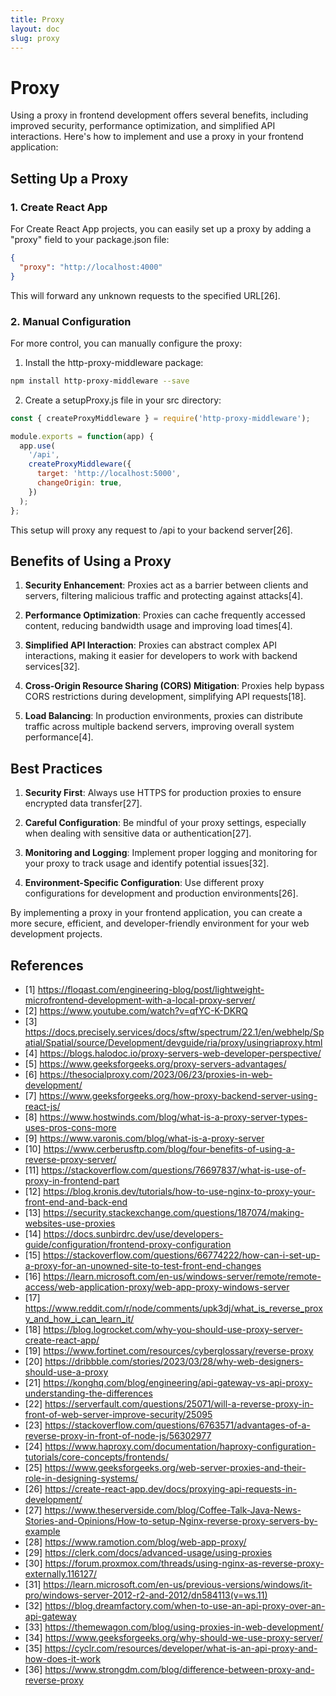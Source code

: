 ```yaml
---
title: Proxy
layout: doc
slug: proxy
---
```


# Proxy
Using a proxy in frontend development offers several benefits, including improved security, performance optimization, and simplified API interactions. Here's how to implement and use a proxy in your frontend application:

## Setting Up a Proxy

### 1. Create React App

For Create React App projects, you can easily set up a proxy by adding a "proxy" field to your package.json file:

```json
{
  "proxy": "http://localhost:4000"
}
```

This will forward any unknown requests to the specified URL[26].

### 2. Manual Configuration

For more control, you can manually configure the proxy:

1. Install the http-proxy-middleware package:
```bash
npm install http-proxy-middleware --save
```

2. Create a setupProxy.js file in your src directory:
```javascript
const { createProxyMiddleware } = require('http-proxy-middleware');

module.exports = function(app) {
  app.use(
    '/api',
    createProxyMiddleware({
      target: 'http://localhost:5000',
      changeOrigin: true,
    })
  );
};
```

This setup will proxy any request to /api to your backend server[26].

## Benefits of Using a Proxy

1. **Security Enhancement**: Proxies act as a barrier between clients and servers, filtering malicious traffic and protecting against attacks[4].

2. **Performance Optimization**: Proxies can cache frequently accessed content, reducing bandwidth usage and improving load times[4].

3. **Simplified API Interaction**: Proxies can abstract complex API interactions, making it easier for developers to work with backend services[32].

4. **Cross-Origin Resource Sharing (CORS) Mitigation**: Proxies help bypass CORS restrictions during development, simplifying API requests[18].

5. **Load Balancing**: In production environments, proxies can distribute traffic across multiple backend servers, improving overall system performance[4].

## Best Practices

1. **Security First**: Always use HTTPS for production proxies to ensure encrypted data transfer[27].

2. **Careful Configuration**: Be mindful of your proxy settings, especially when dealing with sensitive data or authentication[27].

3. **Monitoring and Logging**: Implement proper logging and monitoring for your proxy to track usage and identify potential issues[32].

4. **Environment-Specific Configuration**: Use different proxy configurations for development and production environments[26].

By implementing a proxy in your frontend application, you can create a more secure, efficient, and developer-friendly environment for your web development projects.

## References
- [1] https://floqast.com/engineering-blog/post/lightweight-microfrontend-development-with-a-local-proxy-server/
- [2] https://www.youtube.com/watch?v=qfYC-K-DKRQ
- [3] https://docs.precisely.services/docs/sftw/spectrum/22.1/en/webhelp/Spatial/Spatial/source/Development/devguide/ria/proxy/usingriaproxy.html
- [4] https://blogs.halodoc.io/proxy-servers-web-developer-perspective/
- [5] https://www.geeksforgeeks.org/proxy-servers-advantages/
- [6] https://thesocialproxy.com/2023/06/23/proxies-in-web-development/
- [7] https://www.geeksforgeeks.org/how-proxy-backend-server-using-react-js/
- [8] https://www.hostwinds.com/blog/what-is-a-proxy-server-types-uses-pros-cons-more
- [9] https://www.varonis.com/blog/what-is-a-proxy-server
- [10] https://www.cerberusftp.com/blog/four-benefits-of-using-a-reverse-proxy-server/
- [11] https://stackoverflow.com/questions/76697837/what-is-use-of-proxy-in-frontend-part
- [12] https://blog.kronis.dev/tutorials/how-to-use-nginx-to-proxy-your-front-end-and-back-end
- [13] https://security.stackexchange.com/questions/187074/making-websites-use-proxies
- [14] https://docs.sunbirdrc.dev/use/developers-guide/configuration/frontend-proxy-configuration
- [15] https://stackoverflow.com/questions/66774222/how-can-i-set-up-a-proxy-for-an-unowned-site-to-test-front-end-changes
- [16] https://learn.microsoft.com/en-us/windows-server/remote/remote-access/web-application-proxy/web-app-proxy-windows-server
- [17] https://www.reddit.com/r/node/comments/upk3dj/what_is_reverse_proxy_and_how_i_can_learn_it/
- [18] https://blog.logrocket.com/why-you-should-use-proxy-server-create-react-app/
- [19] https://www.fortinet.com/resources/cyberglossary/reverse-proxy
- [20] https://dribbble.com/stories/2023/03/28/why-web-designers-should-use-a-proxy
- [21] https://konghq.com/blog/engineering/api-gateway-vs-api-proxy-understanding-the-differences
- [22] https://serverfault.com/questions/25071/will-a-reverse-proxy-in-front-of-web-server-improve-security/25095
- [23] https://stackoverflow.com/questions/6763571/advantages-of-a-reverse-proxy-in-front-of-node-js/56302977
- [24] https://www.haproxy.com/documentation/haproxy-configuration-tutorials/core-concepts/frontends/
- [25] https://www.geeksforgeeks.org/web-server-proxies-and-their-role-in-designing-systems/
- [26] https://create-react-app.dev/docs/proxying-api-requests-in-development/
- [27] https://www.theserverside.com/blog/Coffee-Talk-Java-News-Stories-and-Opinions/How-to-setup-Nginx-reverse-proxy-servers-by-example
- [28] https://www.ramotion.com/blog/web-app-proxy/
- [29] https://clerk.com/docs/advanced-usage/using-proxies
- [30] https://forum.proxmox.com/threads/using-nginx-as-reverse-proxy-externally.116127/
- [31] https://learn.microsoft.com/en-us/previous-versions/windows/it-pro/windows-server-2012-r2-and-2012/dn584113(v=ws.11)
- [32] https://blog.dreamfactory.com/when-to-use-an-api-proxy-over-an-api-gateway
- [33] https://themewagon.com/blog/using-proxies-in-web-development/
- [34] https://www.geeksforgeeks.org/why-should-we-use-proxy-server/
- [35] https://cyclr.com/resources/developer/what-is-an-api-proxy-and-how-does-it-work
- [36] https://www.strongdm.com/blog/difference-between-proxy-and-reverse-proxy